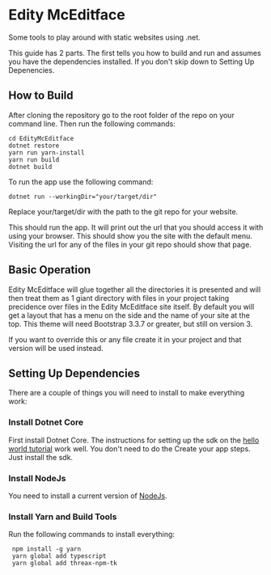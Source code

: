 # Edity McEditface
Some tools to play around with static websites using .net.

This guide has 2 parts. The first tells you how to build and run and assumes you have the dependencies installed. If you don't skip down to Setting Up Depenencies.

## How to Build
After cloning the repository go to the root folder of the repo on your command line. Then run the following commands:
```
cd EdityMcEditface
dotnet restore
yarn run yarn-install
yarn run build
dotnet build
```

To run the app use the following command:
```
dotnet run --workingDir="your/target/dir"
```
Replace your/target/dir with the path to the git repo for your website.

This should run the app. It will print out the url that you should access it with using your browser. This should show you the site with the default menu. Visiting the url for any of the files in your git repo should show that page.

## Basic Operation
Edity McEditface will glue together all the directories it is presented and will then treat them as 1 giant directory with files in your project taking precidence over files in the Edity McEditface site itself. By default you will get a layout that has a menu on the side and the name of your site at the top. This theme will need Bootstrap 3.3.7 or greater, but still on version 3.

If you want to override this or any file create it in your project and that version will be used instead.

## Setting Up Dependencies
There are a couple of things you will need to install to make everything work:

### Install Dotnet Core
First install Dotnet Core. The instructions for setting up the sdk on the [hello world tutorial](https://dotnet.microsoft.com/learn/dotnet/hello-world-tutorial) work well. You don't need to do the Create your app steps. Just install the sdk.

### Install NodeJs
You need to install a current version of [NodeJs](https://nodejs.org/).

### Install Yarn and Build Tools
Run the following commands to install everything:
```
 npm install -g yarn
 yarn global add typescript
 yarn global add threax-npm-tk
 ```
